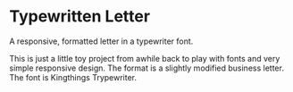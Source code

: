 # Typewritten Letter

A responsive, formatted letter in a typewriter font.

This is just a little toy project from awhile back to play with fonts and very simple responsive design.  The format is a slightly modified business letter.  The font is Kingthings Trypewriter.
